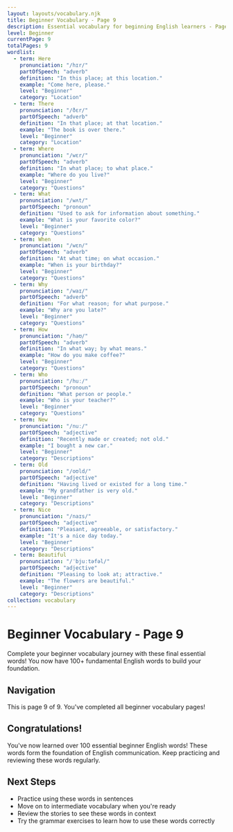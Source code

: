 ```yaml
---
layout: layouts/vocabulary.njk
title: Beginner Vocabulary - Page 9
description: Essential vocabulary for beginning English learners - Page 9 of 9
level: Beginner
currentPage: 9
totalPages: 9
wordlist: 
  - term: Here
    pronunciation: "/hɪr/"
    partOfSpeech: "adverb"
    definition: "In this place; at this location."
    example: "Come here, please."
    level: "Beginner"
    category: "Location"
  - term: There
    pronunciation: "/ðɛr/"
    partOfSpeech: "adverb"
    definition: "In that place; at that location."
    example: "The book is over there."
    level: "Beginner"
    category: "Location"
  - term: Where
    pronunciation: "/wɛr/"
    partOfSpeech: "adverb"
    definition: "In what place; to what place."
    example: "Where do you live?"
    level: "Beginner"
    category: "Questions"
  - term: What
    pronunciation: "/wʌt/"
    partOfSpeech: "pronoun"
    definition: "Used to ask for information about something."
    example: "What is your favorite color?"
    level: "Beginner"
    category: "Questions"
  - term: When
    pronunciation: "/wɛn/"
    partOfSpeech: "adverb"
    definition: "At what time; on what occasion."
    example: "When is your birthday?"
    level: "Beginner"
    category: "Questions"
  - term: Why
    pronunciation: "/waɪ/"
    partOfSpeech: "adverb"
    definition: "For what reason; for what purpose."
    example: "Why are you late?"
    level: "Beginner"
    category: "Questions"
  - term: How
    pronunciation: "/haʊ/"
    partOfSpeech: "adverb"
    definition: "In what way; by what means."
    example: "How do you make coffee?"
    level: "Beginner"
    category: "Questions"
  - term: Who
    pronunciation: "/huː/"
    partOfSpeech: "pronoun"
    definition: "What person or people."
    example: "Who is your teacher?"
    level: "Beginner"
    category: "Questions"
  - term: New
    pronunciation: "/nuː/"
    partOfSpeech: "adjective"
    definition: "Recently made or created; not old."
    example: "I bought a new car."
    level: "Beginner"
    category: "Descriptions"
  - term: Old
    pronunciation: "/oʊld/"
    partOfSpeech: "adjective"
    definition: "Having lived or existed for a long time."
    example: "My grandfather is very old."
    level: "Beginner"
    category: "Descriptions"
  - term: Nice
    pronunciation: "/naɪs/"
    partOfSpeech: "adjective"
    definition: "Pleasant, agreeable, or satisfactory."
    example: "It's a nice day today."
    level: "Beginner"
    category: "Descriptions"
  - term: Beautiful
    pronunciation: "/ˈbjuːtəfəl/"
    partOfSpeech: "adjective"
    definition: "Pleasing to look at; attractive."
    example: "The flowers are beautiful."
    level: "Beginner"
    category: "Descriptions"
collection: vocabulary
---
```


# Beginner Vocabulary - Page 9

Complete your beginner vocabulary journey with these final essential words! You now have 100+ fundamental English words to build your foundation.

## Navigation
This is page 9 of 9. You've completed all beginner vocabulary pages!

## Congratulations!
You've now learned over 100 essential beginner English words! These words form the foundation of English communication. Keep practicing and reviewing these words regularly.

## Next Steps
- Practice using these words in sentences
- Move on to intermediate vocabulary when you're ready
- Review the stories to see these words in context
- Try the grammar exercises to learn how to use these words correctly